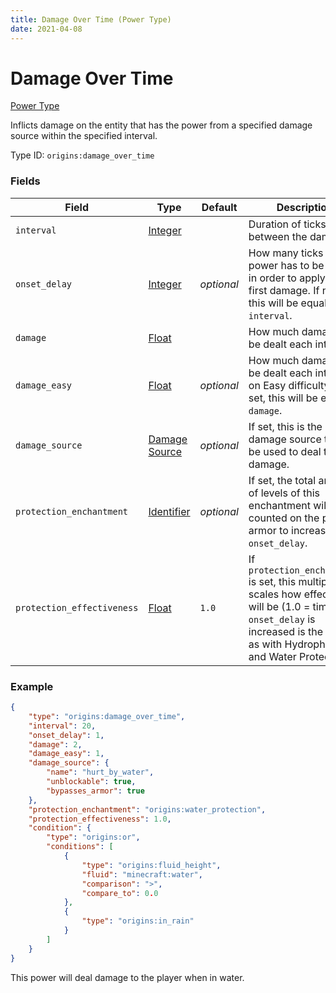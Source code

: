 ```yaml
---
title: Damage Over Time (Power Type)
date: 2021-04-08
---
```


# Damage Over Time

[Power Type](../power_types.md)

Inflicts damage on the entity that has the power from a specified damage source within the specified interval.

Type ID: `origins:damage_over_time`

### Fields

Field  | Type | Default | Description
-------|------|---------|-------------
`interval` | [Integer](../types/data_types/integer.md) | | Duration of ticks to wait between the damage.
`onset_delay` | [Integer](../types/data_types/integer.md) | _optional_ | How many ticks the power has to be active in order to apply the first damage. If not set, this will be equal to `interval`.
`damage` | [Float](../types/data_types/float.md) | | How much damage will be dealt each interval.
`damage_easy` | [Float](../types/data_types/float.md) | _optional_ | How much damage will be dealt each interval on Easy difficulty. If not set, this will be equal to `damage`.
`damage_source` | [Damage Source](../types/data_types/damage_source.md) | _optional_ | If set, this is the damage source that will be used to deal the damage.
`protection_enchantment` | [Identifier](../types/data_types/identifier.md) | _optional_ | If set, the total amount of levels of this enchantment will be counted on the player's armor to increase the `onset_delay`.
`protection_effectiveness` | [Float](../types/data_types/float.md) | `1.0` | If `protection_enchantment` is set, this multiplier scales how effective it will be (1.0 = time the `onset_delay` is increased is the same as with Hydrophobia and Water Protection).

### Example
```json
{
  	"type": "origins:damage_over_time",
  	"interval": 20,
  	"onset_delay": 1,
  	"damage": 2,
  	"damage_easy": 1,
  	"damage_source": {
    	"name": "hurt_by_water",
    	"unblockable": true,
    	"bypasses_armor": true
  	},
  	"protection_enchantment": "origins:water_protection",
  	"protection_effectiveness": 1.0,
  	"condition": {
    	"type": "origins:or",
    	"conditions": [
	      	{
	        	"type": "origins:fluid_height",
		        "fluid": "minecraft:water",
	        	"comparison": ">",
	        	"compare_to": 0.0
	      	},
	      	{
	        	"type": "origins:in_rain"
	      	}
    	]
  	}
}
```
This power will deal damage to the player when in water.
